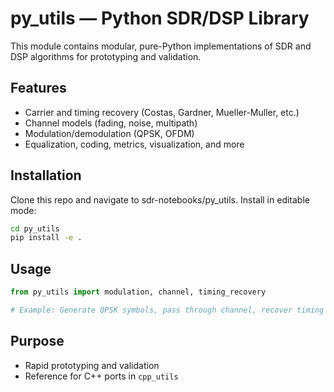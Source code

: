 # py_utils — Python SDR/DSP Library

This module contains modular, pure-Python implementations of SDR and DSP algorithms for prototyping and validation.

## Features

- Carrier and timing recovery (Costas, Gardner, Mueller-Muller, etc.)
- Channel models (fading, noise, multipath)
- Modulation/demodulation (QPSK, OFDM)
- Equalization, coding, metrics, visualization, and more

## Installation

Clone this repo and navigate to sdr-notebooks/py_utils. Install in editable mode:

```bash
cd py_utils
pip install -e .
```

## Usage

```python
from py_utils import modulation, channel, timing_recovery

# Example: Generate QPSK symbols, pass through channel, recover timing
```

## Purpose

- Rapid prototyping and validation
- Reference for C++ ports in `cpp_utils`